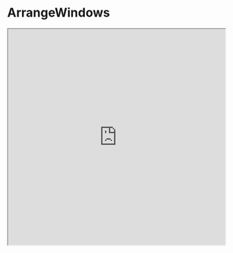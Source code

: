 # ArrangeWindows
<iframe src="https://github.com/avrhama/ArrangeWindows/blob/master/ArrangeWindowsTutorial.pdf" width="100%" height="500px"></iframe>
